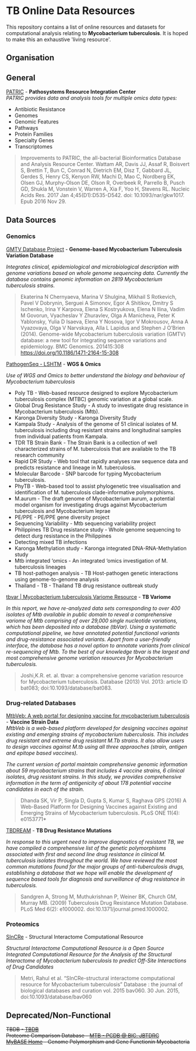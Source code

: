 # TB Online Data Resources
This repository contains a list of online resources and datasets for computational analysis relating to **Mycobacterium tuberculosis**. It is hoped to make this an exhaustive 'living resource'.

## Organisation

## General
[PATRIC](https://patricbrc.org/) - **Pathosystems Resource Integration Center**  
*PATRIC provides data and analysis tools for multiple omics data types:*  
* Antibiotic Resistance  
* Genomes  
* Genomic Features  
* Pathways  
* Protein Families  
* Specialty Genes  
* Transcriptomes

>Improvements to PATRIC, the all-bacterial Bioinformatics Database and Analysis Resource Center.
Wattam AR, Davis JJ, Assaf R, Boisvert S, Brettin T, Bun C, Conrad N, Dietrich EM, Disz T, Gabbard JL, Gerdes S, Henry CS, Kenyon RW, Machi D, Mao C, Nordberg EK, Olsen GJ, Murphy-Olson DE, Olson R, Overbeek R, Parrello B, Pusch GD, Shukla M, Vonstein V, Warren A, Xia F, Yoo H, Stevens RL.
Nucleic Acids Res. 2017 Jan 4;45(D1):D535-D542. doi: 10.1093/nar/gkw1017. Epub 2016 Nov 29.

## Data Sources

### Genomics
 [GMTV Database Project](http://mtb.dobzhanskycenter.org/cgi-bin/beta/main.py#custom/world) - **Genome-based Mycobacterium Tuberculosis Variation Database** 
 
*Integrates clinical, epidemiological and microbiological description with genome variations based on whole genome sequencing data. Currently the database contains genomic information on 2819 Mycobacterium tuberculosis strains.*

>Ekaterina N Chernyaeva, Marina V Shulgina, Mikhail S Rotkevich, Pavel V Dobrynin, Serguei A Simonov, Egor A Shitikov, Dmitry S Ischenko, Irina Y Karpova, Elena S Kostryukova, Elena N Ilina, Vadim M Govorun, Vyacheslav Y Zhuravlev, Olga A Manicheva, Peter K Yablonsky, Yulia D Isaeva, Elena Y Nosova, Igor V Mokrousov, Anna A Vyazovaya, Olga V Narvskaya, Alla L Lapidus and Stephen J O’Brien (2014). Genome-wide Mycobacterium tuberculosis variation (GMTV) database: a new tool for integrating sequence variations and epidemiology. BMC Genomics. 201415:308
https://doi.org/10.1186/1471-2164-15-308

[PathogenSeq - LSHTM](http://pathogenseq.lshtm.ac.uk/)  - **WGS & Omics**

*Use of WGS and Omics to better understand the biology and behaviour of Mycobacterium tuberculosis*

* Poly TB - Web-based resource designed to explore Mycobacterium tuberculosis complex (MTBC) genomic variation at a global scale.  
* Global Drug Resistance Study - A study to investigate drug resistance in Mycobacterium tuberculosis (Mtb).  
* Karonga Diversity Study - Karonga Diversity Study  
* Kampala Study - Analysis of the genome of 51 clinical isolates of M. tuberculosis including drug resistant strains and longitudinal samples from individual patients from Kampala.  
* TDR TB Strain Bank - The Strain Bank is a collection of well characterized strains of M. tuberculosis that are available to the TB research community
* Rapid DR Study - Web tool that rapidly analyses raw sequence data and predicts resistance and lineage in M. tuberculosis.  
* Molecular Barcode - SNP barcode for typing Mycobacterium tuberculosis.  
* PhyTB - Web-based tool to assist phylogenetic tree visualisation and identification of M. tuberculosis clade-informative polymorphisms.  
* M.aurum - The draft genome of Mycobacterium aurum, a potential model organism for investigating drugs against Mycobacterium tuberculosis and Mycobacterium leprae  
* PE/PPE - PE/PPE gene diversity project  
* Sequencing Variability - Mtb sequencing variability project  
* Philippines TB Drug resistance study - Whole genome sequencing to detect durg resistance in the Philippines
* Detecting mixed TB infections  
* Karonga Methylation study - Karonga integrated DNA-RNA-Methylation study  
* Mtb integrated ‘omics - An integrated ‘omics investigation of M. tuberculosis lineages  
* TB host-pathogen analysis - TB Host-pathogen genetic interactions using genome-to-genome analysis  
* Thailand - TB - Thailand TB drug resistance outbreak study

[tbvar | Mycobacterium tuberculosis Variome Resource](http://genome.igib.res.in/tbvar/index.html)  - **TB Variome**    

*In this report, we have re-analyzed data sets corresponding to over 400 isolates of Mtb available in public domain to reveal a comprehensive variome of Mtb comprising of over 29,000 single nucleotide variations, which has been deposited into a database (tbVar). Using a systematic computational pipeline, we have annotated potential functional variants and drug-resistance associated variants. Apart from a user-friendly interface, the database has a novel option to annotate variants from clinical re-sequencing of Mtb. To the best of our knowledge tbvar is the largest and most comprehensive genome variation resources for Mycobacterium tuberculosis.*  

> Joshi,K.R. et. al. tbvar: a comprehensive genome variation resource for Mycobacterium tuberculosis. Database (2013) Vol. 2013: article ID bat083; doi:10.1093/database/bat083.

### Drug-related Databases
[MtbVeb: A web portal for designing vaccine for mycobacterium tuberculosis](http://crdd.osdd.net/raghava/mtbveb/index.php) - **Vaccine Strain Data**  
*MtbVeb is a web-based platform developed for designing vaccines against existing and emerging strains of mycobacterium tuberculosis. This includes drug resistant and extreme drug resistant M.Tb strains. It also allow users to design vaccines against M.tb using all three appraoches (strain, antigen and epitope based vaccines).*

*The current version of portal maintain comprehensive genomic information about 59 mycobacterium strains that includes 4 vaccine strains, 6 clinical isolates, drug resistant strains. In this study, we provides comprehensive information in the term of antigenicity of about 178 potential vaccine candidates in each of the strain.*

>Dhanda SK, Vir P, Singla D, Gupta S, Kumar S, Raghava GPS (2016) A Web-Based Platform for Designing Vaccines against Existing and Emerging Strains of Mycobacterium tuberculosis. PLoS ONE 11(4): e0153771*

[TBDREAM](https://tbdreamdb.ki.se/Info/Default.aspx)  - **TB Drug Resistance Mutations**  

*In response to this urgent need to improve diagnostics of resistant TB, we have compiled a comprehensive list of the genetic polymorphisms associated with first and second line drug resistance in clinical M. tuberculosis isolates throughout the world. We have reviewed the most common mutations found for the major groups of anti-tuberculosis drugs, establishing a database that we hope will enable the development of sequence based tools for diagnosis and surveillance of drug resistance in tuberculosis.*

>Sandgren A, Strong M, Muthukrishnan P, Weiner BK, Church GM, Murray MB. (2009) Tuberculosis Drug Resistance Mutation Database. PLoS Med 6(2): e1000002. doi:10.1371/journal.pmed.1000002.

### Proteomics  
[SInCRe](http://proline.biochem.iisc.ernet.in/sincre/) - Structural Interactome Computational Resource

*Structural Interactome Computational Resource is a Open Source Integrated Computational Resource for the Analysis of the Structural Interactome of Mycobacterium tuberculosis to predict Off-Site Interactions of Drug Candidates*

> Metri, Rahul et al. “SInCRe-structural interactome computational resource for Mycobacterium tuberculosis” Database : the journal of biological databases and curation vol. 2015 bav060. 30 Jun. 2015, doi:10.1093/database/bav060


## Deprecated/Non-Functional
~~TBDB - [TBDB](http://www.tbdb.org/)~~  
~~Proteome Comparison Database - [MTB - PCDB @ BIC, JBTDRC](http://www.bicjbtdrc-mgims.in/mtb-pcdb/)~~  
~~[MyBASE Home](http://mybase.psych.ac.cn/) - Genome Polymorphism and Gene Functionin Mycobacteria~~  